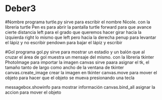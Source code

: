 # Deber3
#Nombre
programa turtle.py sirve para escribir el nombre Nicole.
con la libreria turtle
Pen es para abrir la pantalla turtle
forward para que avance cierte distancia 
left para el grado que queremos hacer girar hacia la izquierda
right lo mismo que left pero hacia la derecha
penup para levantar el lápiz y no escribir
pendown para bajar el lápiz y escribir

#Gol
programa gol.py sirve para mostrar un estadio y un balón que al cruzar el área de gol muestra un mensaje del mismo.
con la libreria tkinter
PhotoImage para importar la imagen
canvas sirve paara asignar el tk, el tamaño tanto de largo como ancho de la ventana de tkinter
canvas.create_image crear la imagen en tkinter
canvas.move para mover el objeto
<KeyPress-tecla> para hacer que el objeto se mueva presionando una tecla

messagebox.showinfo para mostrar información
canvas.bind_all asignar la accion para mover el objeto
